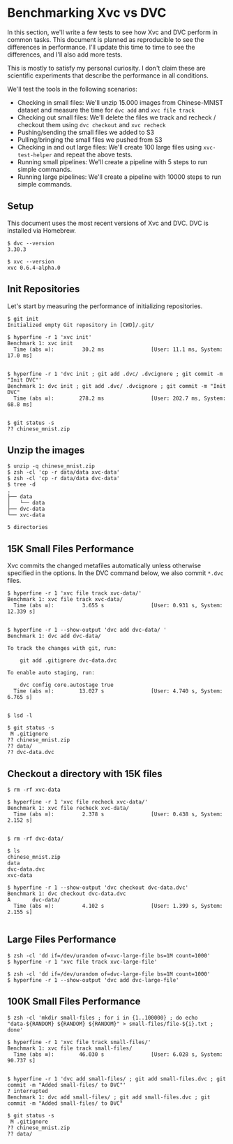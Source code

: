 # Benchmarking Xvc vs DVC

In this section, we'll write a few tests to see how Xvc and DVC perform in common tasks. This document is planned as reproducible to see the differences in performance. I'll update this time to time to see the differences, and I'll also add more tests.

This is mostly to satisfy my personal curiosity. I don't claim these are scientific experiments that describe the performance in all conditions. 

We'll test the tools in the following scenarios:

- Checking in small files: We'll unzip 15.000 images from Chinese-MNIST dataset and measure the time for `dvc add` and `xvc file track`
- Checking out small files: We'll delete the files we track and recheck / checkout them using `dvc checkout`  and `xvc recheck`
- Pushing/sending the small files we added to S3 
- Pulling/bringing the small files we pushed from S3
- Checking in and out large files: We'll create 100 large files using `xvc-test-helper` and repeat the above tests.
- Running small pipelines: We'll create a pipeline with 5 steps to run simple commands.
- Running large pipelines: We'll create a pipeline with 10000 steps to run simple commands. 

## Setup

This document uses the most recent versions of Xvc and DVC. DVC is installed via Homebrew. 

```console
$ dvc --version
3.30.3

$ xvc --version
xvc 0.6.4-alpha.0

```

## Init Repositories

Let's start by measuring the performance of initializing repositories. 

```console
$ git init
Initialized empty Git repository in [CWD]/.git/

$ hyperfine -r 1 'xvc init'
Benchmark 1: xvc init
  Time (abs ≡):         30.2 ms               [User: 11.1 ms, System: 17.0 ms]
 

$ hyperfine -r 1 'dvc init ; git add .dvc/ .dvcignore ; git commit -m "Init DVC"'
Benchmark 1: dvc init ; git add .dvc/ .dvcignore ; git commit -m "Init DVC"
  Time (abs ≡):        278.2 ms               [User: 202.7 ms, System: 68.8 ms]
 

$ git status -s
?? chinese_mnist.zip

```

## Unzip the images

```console
$ unzip -q chinese_mnist.zip
$ zsh -cl 'cp -r data/data xvc-data'
$ zsh -cl 'cp -r data/data dvc-data'
$ tree -d
.
├── data
│   └── data
├── dvc-data
└── xvc-data

5 directories

```


## 15K Small Files Performance

Xvc commits the changed metafiles automatically unless otherwise specified in the options. In the DVC command below, we also commit `*.dvc` files.

```console,ignore
$ hyperfine -r 1 'xvc file track xvc-data/'
Benchmark 1: xvc file track xvc-data/
  Time (abs ≡):         3.655 s               [User: 0.931 s, System: 12.339 s]
 

$ hyperfine -r 1 --show-output 'dvc add dvc-data/ '
Benchmark 1: dvc add dvc-data/ 

To track the changes with git, run:

	git add .gitignore dvc-data.dvc

To enable auto staging, run:

	dvc config core.autostage true
  Time (abs ≡):        13.027 s               [User: 4.740 s, System: 6.765 s]
 

$ lsd -l

$ git status -s
 M .gitignore
?? chinese_mnist.zip
?? data/
?? dvc-data.dvc

```

## Checkout a directory with 15K files

```console,ignore
$ rm -rf xvc-data

$ hyperfine -r 1 'xvc file recheck xvc-data/'
Benchmark 1: xvc file recheck xvc-data/
  Time (abs ≡):         2.378 s               [User: 0.438 s, System: 2.152 s]
 

$ rm -rf dvc-data/

$ ls 
chinese_mnist.zip
data
dvc-data.dvc
xvc-data

$ hyperfine -r 1 --show-output 'dvc checkout dvc-data.dvc'
Benchmark 1: dvc checkout dvc-data.dvc
A       dvc-data/
  Time (abs ≡):         4.102 s               [User: 1.399 s, System: 2.155 s]
 

```

## Large Files Performance

```console
$ zsh -cl 'dd if=/dev/urandom of=xvc-large-file bs=1M count=1000'
$ hyperfine -r 1 'xvc file track xvc-large-file'

$ zsh -cl 'dd if=/dev/urandom of=dvc-large-file bs=1M count=1000'
$ hyperfine -r 1 --show-output 'dvc add dvc-large-file'
```


## 100K Small Files Performance


```console,ignore
$ zsh -cl 'mkdir small-files ; for i in {1..100000} ; do echo "data-${RANDOM} ${RANDOM} ${RANDOM}" > small-files/file-${i}.txt ; done'

$ hyperfine -r 1 'xvc file track small-files/'
Benchmark 1: xvc file track small-files/
  Time (abs ≡):        46.030 s               [User: 6.028 s, System: 90.737 s]
 

$ hyperfine -r 1 'dvc add small-files/ ; git add small-files.dvc ; git commit -m "Added small-files/ to DVC"'
? interrupted
Benchmark 1: dvc add small-files/ ; git add small-files.dvc ; git commit -m "Added small-files/ to DVC"

$ git status -s
 M .gitignore
?? chinese_mnist.zip
?? data/
```

